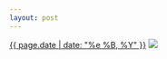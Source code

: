```yaml
---
layout: post
---
```


<p>
  <time><a href="/17">{{ page.date | date: "%e %B, %Y" }}</a></time>
  <a href="/17"><img src="{{ site.assets_url }}/17.jpg"/></a>
</p>
